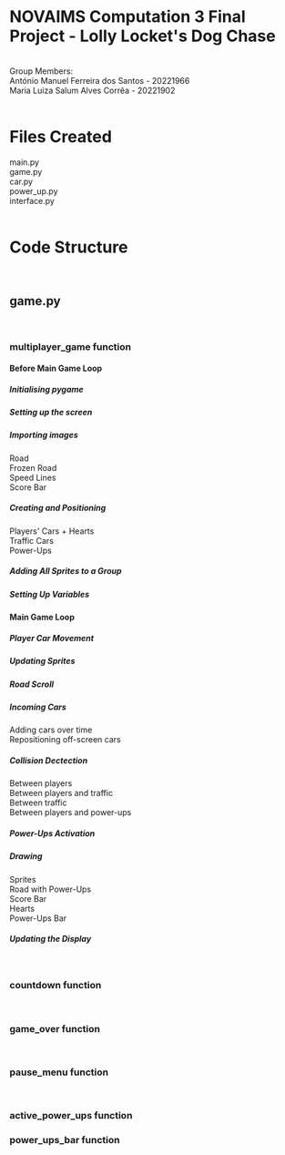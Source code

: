 <h1>NOVAIMS Computation 3 Final Project - Lolly Locket's Dog Chase</h1>
<br>
Group Members:<br>
António Manuel Ferreira dos Santos - 20221966<br>
Maria Luiza Salum Alves Corrêa - 20221902<br>
<br>
<h1> Files Created </h1>
main.py<br>
game.py<br>
car.py<br>
power_up.py<br>
interface.py<br>
<br>
<h1> Code Structure </h1>
<br>
<h2>game.py</h2>
<br>
<h3>multiplayer_game function</h3>
<h4>Before Main Game Loop</h4>
<h5>Initialising pygame</h5>
<h5>Setting up the screen</h5>
<h5>Importing images</h5>
Road<br>
Frozen Road<br>
Speed Lines<br>
Score Bar
<h5>Creating and Positioning</h5>
Players' Cars + Hearts<br>
Traffic Cars<br>
Power-Ups
<h5>Adding All Sprites to a Group</h5>
<h5>Setting Up Variables</h5>
<h4>Main Game Loop</h4>
<h5>Player Car Movement</h5>
<h5>Updating Sprites</h5>
<h5>Road Scroll</h5>
<h5>Incoming Cars</h5>
Adding cars over time<br>
Repositioning off-screen cars
<h5>Collision Dectection</h5>
Between players<br>
Between players and traffic<br>
Between traffic<br>
Between players and power-ups
<h5>Power-Ups Activation</h5>
<h5>Drawing</h5>
Sprites<br>
Road with Power-Ups<br>
Score Bar<br>
Hearts<br>
Power-Ups Bar
<h5>Updating the Display</h5>
<br>
<h3>countdown function</h3>
<br>
<h3>game_over function</h3>
<br>
<h3>pause_menu function</h3>
<br>
<h3>active_power_ups function</h3>

<h3>power_ups_bar function</h3>

